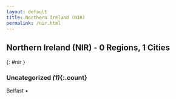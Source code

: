 ```yaml
---
layout: default
title: Northern Ireland (NIR)
permalink: /nir.html
---
```



## Northern Ireland (NIR) - 0 Regions, 1 Cities
{: #nir }





### Uncategorized _(1)_{:.count}


Belfast  •


 
